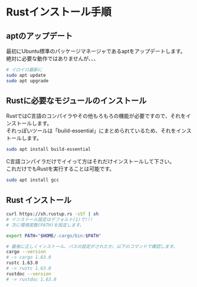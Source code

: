 # Rustインストール手順

## aptのアップデート

最初にUbuntu標準のパッケージマネージャであるaptをアップデートします。  
絶対に必要な動作ではありませんが、、、  

```bash
# イロイロ最新に
sudo apt update
sudo apt upgrade
```

## Rustに必要なモジュールのインストール

RustではC言語のコンパイラやその他もろもろの機能が必要ですので、それをインストールします。  
それっぽいツールは「build-essential」にまとめられているため、それをインストールします。  

```bash
sudo apt install build-essential
```

C言語コンパイラだけでイイって方はそれだけインストールして下さい。  
これだけでもRustを実行することは可能です。  

```bash
sudo apt install gcc
```

## Rust インストール

```bash
curl https://sh.rustup.rs -sSf | sh
# インストール設定はデフォルト(1)で!!!
# 次に環境変数(PATH)を設定します。

export PATH="$HOME/.cargo/bin:$PATH"

# 最後に正しくインストール、パスの設定がされたか、以下のコマンドで確認します。
cargo --version
# -> cargo 1.63.0
rustc 1.63.0
# -> rustc 1.63.0
rustdoc --version
# -> rustdoc 1.63.0
```
